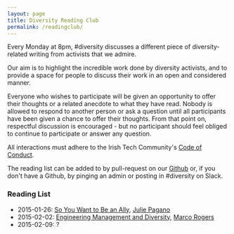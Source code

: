 ```yaml
---
layout: page
title: Diversity Reading Club
permalink: /readingclub/
---
```


Every Monday at 8pm, #diversity discusses a different piece of diversity-related writing
from activists that we admire.

Our aim is to highlight the incredible work done by diversity activists, and to provide a space
for people to discuss their work in an open and considered manner.

Everyone who wishes to participate will be given an opportunity to offer their thoughts or 
a related anecdote to what they have read. Nobody is allowed to respond to another person or ask 
a question until all participants have been given a chance to offer their thoughts. From that point on,
respectful discussion is encouraged - but no participant should feel obliged to continue to participate or
answer any question.

All interactions must adhere to the Irish Tech Community's [Code of Conduct](/codeofconduct).

The reading list can be added to by pull-request on our [Github](https://github.com/IrishTechCommunity/irishtechcommunity.github.io)
or, if you don't have a Github, by pinging an admin or posting in #diversity on Slack.


### Reading List

* 2015-01-26: [So You Want to Be an Ally](http://juliepagano.com/blog/2014/05/10/so-you-want-to-be-an-ally/), [Julie Pagano](http://juliepagano.com/about/)
* 2015-02-02: [Engineering Management and Diversity](https://modelviewculture.com/pieces/engineering-management-and-diversity), [Marco Rogers](https://twitter.com/polotek)
* 2015-02-09: ?
